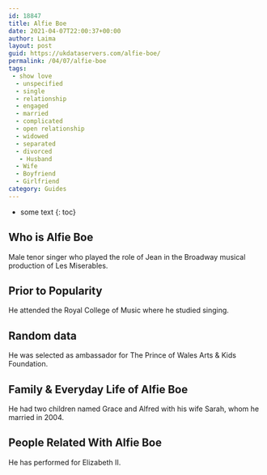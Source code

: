 ```yaml
---
id: 18847
title: Alfie Boe
date: 2021-04-07T22:00:37+00:00
author: Laima
layout: post
guid: https://ukdataservers.com/alfie-boe/
permalink: /04/07/alfie-boe
tags:
 - show love
  - unspecified
  - single
  - relationship
  - engaged
  - married
  - complicated
  - open relationship
  - widowed
  - separated
  - divorced
   - Husband
  - Wife
  - Boyfriend
  - Girlfriend
category: Guides
---
```


* some text
{: toc}


## Who is Alfie Boe
                  
                  
                  
Male tenor singer who played the role of Jean in the Broadway musical production of Les Miserables.
                  
              
            
              
            
                
                
                
## Prior to Popularity
                  
                  
                  
He attended the Royal College of Music where he studied singing.
                  
              
            
              
            
                
                
                
## Random data
                  
                  
                  
He was selected as ambassador for The Prince of Wales Arts & Kids Foundation.
                  
              
            
              
            
                
                
                
## Family & Everyday Life of Alfie Boe
                  
                  
                  
He had two children named Grace and Alfred with his wife Sarah, whom he married in 2004.
                  
              
            
              
            
                
                
                
## People Related With Alfie Boe
                  
                  
                  
He has performed for Elizabeth II.
                  
              
            
              
            
                
              
            
              
              
            
            
              
            
          
          
          